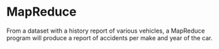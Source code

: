 # MapReduce
From a dataset with a history report of various vehicles, a MapReduce program will produce a report of accidents per make and year of the car.
